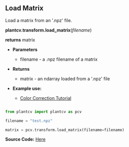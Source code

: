 ## Load Matrix

Load a matrix from an '.npz' file. 

**plantcv.transform.load_matrix**(*filename*)

**returns** matrix

- **Parameters**
    - filename - a .npz filename of a matrix

- **Returns**
    - matrix - an ndarray loaded from a '.npz' file
    
- **Example use:**
    - [Color Correction Tutorial](tutorials/transform_color_correction_tutorial.md)

```python

from plantcv import plantcv as pcv

filename = "test.npz"

matrix = pcv.transform.load_matrix(filename=filename)

```
**Source Code:** [Here](https://github.com/danforthcenter/plantcv/blob/main/plantcv/plantcv/transform/color_correction.py)
